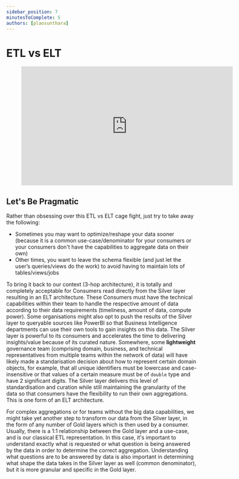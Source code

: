 ```yaml
---
sidebar_position: 7
minutesToComplete: 5
authors: [plaosunthara]
---
```

# ETL vs ELT

<div style={{textAlign: 'center'}}>

<figure class="video-container">
    <iframe width="560" height="315" src="https://www.youtube.com/embed/IqXqe7ZbcM8" title="YouTube video player" frameborder="0" allow="accelerometer; autoplay; clipboard-write; encrypted-media; gyroscope; picture-in-picture" allowfullscreen="allowfullscreen"></iframe>
</figure>

</div>

## Let's Be Pragmatic
Rather than obsessing over this ETL vs ELT cage fight, just try to take away the following:
* Sometimes you may want to optimize/reshape your data sooner (because it is a common use-case/denominator for your consumers or your consumers don't have the capabilities to aggregate data on their own)
* Other times, you want to leave the schema flexible (and just let the user’s queries/views do the work) to avoid having to maintain lots of tables/views/jobs

To bring it back to our context (3-hop architecture), it is totally and completely acceptable for Consumers read directly from the Silver layer resulting in an ELT architecture. These Consumers must have the technical capabilities within their team to handle the respective amount of data according to their data requirements (timeliness, amount of data, compute power). Some organisations might also opt to push the results of the Silver layer to queryable sources like PowerBI so that Business Intelligence departments can use their own tools to gain insights on this data. The Silver layer is powerful to its consumers and accelerates the time to delivering insights/value because of its curated nature. Somewhere, some **lightweight** governance team (comprising domain, business, and technical representatives from multiple teams within the network of data) will have likely made a standarisation decision about how to represent certain domain objects, for example, that all unique identifiers must be lowercase and case-insensitive or that values of a certain measure must be of `double` type and have 2 significant digits. The Silver layer delivers this level of standardisation and curation while still maintaining the granularity of the data so that consumers have the flexibility to run their own aggregations. This is one form of an ELT architecture.

For complex aggregations or for teams without the big data capabilities, we might take yet another step to transform our data from the Silver layer, in the form of any number of Gold layers which is then used by a consumer. Usually, there is a 1:1 relationship between the Gold layer and a use-case, and is our classical ETL representation. In this case, it's important to understand exactly what is requested or what question is being answered by the data in order to determine the correct aggregation. Understanding what questions are to be answered by data is also important in determining what shape the data takes in the Silver layer as well (common denominator), but it is more granular and specific in the Gold layer.

